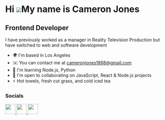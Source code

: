 Hi ![](https://user-images.githubusercontent.com/18350557/176309783-0785949b-9127-417c-8b55-ab5a4333674e.gif)My name is Cameron Jones
=====================================================================================================================================

Frontend Developer
------------------

I have previously worked as a manager in Reality Television Production but have switched to web and software development

* 🌍  I'm based in Los Angeles
* ✉️  You can contact me at [cameronjones1868@gmail.com](mailto:cameronjones1868@gmail.com)
* 🧠  I'm learning Node.js, Python
* 🤝  I'm open to collaborating on JavaScript, React & Node.js projects
* ⚡  Hot towels, fresh cut grass, and cold iced tea
  
### Socials

<p align="left"> <a href="https://www.github.com/mrcamjo12" target="_blank" rel="noreferrer"> <picture> <source media="(prefers-color-scheme: dark)" srcset="https://raw.githubusercontent.com/danielcranney/readme-generator/main/public/icons/socials/github-dark.svg" /> <source media="(prefers-color-scheme: light)" srcset="https://raw.githubusercontent.com/danielcranney/readme-generator/main/public/icons/socials/github.svg" /> <img src="https://raw.githubusercontent.com/danielcranney/readme-generator/main/public/icons/socials/github.svg" width="32" height="32" /> </picture> </a> <a href="https://www.linkedin.com/in/mrcamjo" target="_blank" rel="noreferrer"> <picture> <source media="(prefers-color-scheme: dark)" srcset="undefined" /> <source media="(prefers-color-scheme: light)" srcset="https://raw.githubusercontent.com/danielcranney/readme-generator/main/public/icons/socials/linkedin.svg" /> <img src="https://raw.githubusercontent.com/danielcranney/readme-generator/main/public/icons/socials/linkedin.svg" width="32" height="32" /> </picture> </a> <a href="http://www.medium.com/@camjones12" target="_blank" rel="noreferrer"> <picture> <source media="(prefers-color-scheme: dark)" srcset="https://raw.githubusercontent.com/danielcranney/readme-generator/main/public/icons/socials/medium-dark.svg" /> <source media="(prefers-color-scheme: light)" srcset="https://raw.githubusercontent.com/danielcranney/readme-generator/main/public/icons/socials/medium.svg" /> <img src="https://raw.githubusercontent.com/danielcranney/readme-generator/main/public/icons/socials/medium.svg" width="32" height="32" /> </picture> </a></p>
